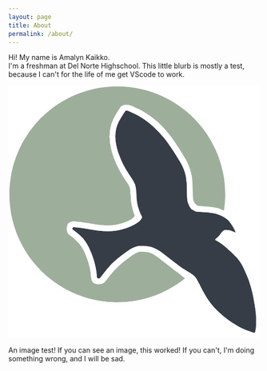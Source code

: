 ```yaml
---
layout: page
title: About
permalink: /about/
---
```


Hi! My name is Amalyn Kaikko.<br>
I'm a freshman at Del Norte Highschool. This little blurb is mostly a test, because I can't for the life of me get VScode to work. <br>

![The Thai flag](./images/logo.png) <br>

An image test! If you can see an image, this worked! If you can't, I'm doing something wrong, and I will be sad.

